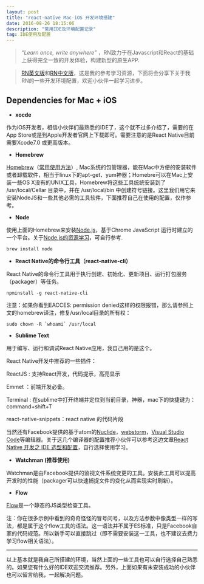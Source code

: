 ```yaml
---
layout: post
title: "react-native Mac-iOS 开发环境搭建"
date: 2016-08-26 18:15:06 
description: "常用IDE及环境配置记录"
tag: IDE使用及配置
---
```


>*“Learn once, write anywhere”* ，RN致力于在Javascript和React的基础上获得完全一致的开发体验，构建新型的原生APP. 

>[RN英文版](https://facebook.github.io/react-native/docs/getting-started.html)和[RN中文版](http://reactnative.cn/docs/0.31/getting-started.html)，这是我的参考学习资源，下面将会分享下关于我RN的一些开发环境配置，欢迎小伙伴一起学习进步。

## Dependencies for Mac + iOS

* **xocde**

作为iOS开发者，相信小伙伴们最熟悉的IDE了，这个就不过多介绍了，需要的在App Store或是到Apple开发者官网上下载即可。需要注意的是React Native目前需要Xcode7.0 或更高版本。

* **Homebrew**

[Homebrew](https://brew.sh/)（[常用使用方法](https://www.zybuluo.com/phper/note/87055)）, Mac系统的包管理器，能在Mac中方便的安装软件或者卸载软件，相当于linux下的apt-get、yum神器；Homebre可以在Mac上安装一些OS X没有的UNIX工具，Homebrew将这些工具统统安装到了 /usr/local/Cellar 目录中，并在 /usr/local/bin 中创建符号链接。这里我们用它来安装NodeJS和一些其他必需的工具软件，下面推荐自己在使用的配置，仅作参考。

* **Node**

使用上面的Homebrew来安装[Node.js](https://nodejs.org/en/)，基于Chrome JavaScript 运行时建立的一个平台。关于[Node.js的资源学习](http://www.runoob.com/nodejs/nodejs-tutorial.html)，可自行参考.

```
brew install node
```
* **React Native的命令行工具（react-native-cli）**

React Native的命令行工具用于执行创建、初始化、更新项目、运行打包服务（packager）等任务。

```
npminstall -g react-native-cli
```

注意：如果你看到EACCES: permission denied这样的权限报错，那么请参照上文的homebrew译注，修复/usr/local目录的所有权：

```
sudo chown -R `whoami` /usr/local
```

* **Sublime Text**

用于编写、运行和调试React Native应用，我自己用的是这个。

React Native开发中推荐的一些插件：

ReactJS : 支持React开发，代码提示，高亮显示

Emmet ：前端开发必备。

Terminal : 在sublime中打开终端并定位到当前目录，神器，mac下的快捷键为：command+shift+T

react-native-snippets：react native 的代码片段

当然还有Facebook提供的基于atom的[Nuclide](https://nuclide.io/)，[webstorm](https://www.jetbrains.com/webstorm/)，[Visual Studio Code](https://www.google.com.hk/url?sa=t&rct=j&q=&esrc=s&source=web&cd=1&ved=0ahUKEwid5viAndzOAhWMFSwKHS6kCgAQFggcMAA&url=https%3a%2f%2fcode%2evisualstudio%2ecom%2f&usg=AFQjCNFJKyN71_pTGlo3tbjTpAWVghKtHg)等编辑器。关于这几个编译器的配置推荐小伙伴可以参考这边文章[React Native 开发之 IDE 选型和配置](http://www.infoq.com/cn/articles/react-native-ide)，自行选择使用学习。

* **Watchman (推荐使用)**

Watchman是由Facebook提供的监视文件系统变更的工具。安装此工具可以提高开发时的性能（packager可以快速捕捉文件的变化从而实现实时刷新）。

* **Flow**

[Flow](https://flow.org/)是一个静态的JS类型检查工具。

注：你在很多示例中看到的奇奇怪怪的冒号问号，以及方法参数中像类型一样的写法，都是属于这个flow工具的语法。这一语法并不属于ES标准，只是Facebook自家的代码规范。所以新手可以直接跳过（即不需要安装这一工具，也不建议去费力学习flow相关语法）。


---------------------------------------

以上基本就是我自己所搭建的环境，当然上面的一些工具也可以自行选择自己熟悉的。如果您有什么好的IDE欢迎交流推荐。另外，上面如果有未安装成功的小伙伴也可以留言给我，一起解决问题。














